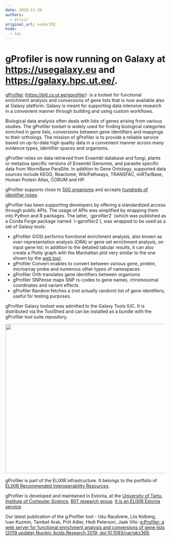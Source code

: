 ```yaml
---
date: 2019-11-20
authors:
  - elixir
original_url: node/292
hide:
  - toc
---
```


# gProfiler is now running on Galaxy at https://usegalaxy.eu and https://galaxy.hpc.ut.ee/.

<p dir="ltr"><a href="https://biit.cs.ut.ee/gprofiler">gProfiler</a> (<a href="https://biit.cs.ut.ee/gprofiler">https://biit.cs.ut.ee/gprofiler</a>)&nbsp; is a toolset for functional enrichment analysis and conversions of gene lists that is now available also at Galaxy platform. Galaxy is meant for supporting data intensive research in a convenient manner through building and using custom workflows.</p>

<p>Biological data analysis often deals with lists of genes arising from various studies. The gProfiler toolset is widely used for finding biological categories enriched in gene lists, conversions between gene identifiers and mappings to their orthologs. The mission of gProfiler is to provide a reliable service based on up-to-date high quality data in a convenient manner across many evidence types, identifier spaces and organisms.</p>

<p dir="ltr">gProfiler relies on data retrieved from Ensembl database and fungi, plants or metazoa specific versions of Ensembl Genomes, and parasite specific data from WormBase ParaSite. In addition to Gene Ontology, supported data sources include KEGG, Reactome, WikiPathways, TRANSFAC, miRTarBase, Human Protein Atlas, CORUM and HP.</p>

<p>gProfiler supports close to <a href="https://biit.cs.ut.ee/gprofiler/page/organism-list">500 organisms</a> and accepts <a href="https://biit.cs.ut.ee/gprofiler/page/namespaces-list">hundreds of identifier types</a>.</p>

<p>gProfiler has been supporting developers by offering a standardized access through public APIs. The usage of APIs was simplified by wrapping them into Python and R packages. The latter, `gprofiler2` (which was published as a Conda Forge package named `r-gprofiler2`), was wrapped to be used as a set of Galaxy tools:</p>

<ul>
	<li dir="ltr">gProfiler GOSt performs functional enrichment analysis, also known as over-representation analysis (ORA) or gene set enrichment analysis, on input gene list; in addition to the detailed tabular results, it can also create a Plotly graph with the Manhattan plot very similar to the one shown by the <a href="https://biit.cs.ut.ee/gprofiler/">web tool</a>.</li>
	<li dir="ltr">gProfiler Convert enables to convert between various gene, protein, microarray probe and numerous other types of namespaces</li>
	<li dir="ltr">gProfiler Orth translates gene identifiers between organisms</li>
	<li dir="ltr">gProfiler SNPense maps SNP rs-codes to gene names, chromosomal coordinates and variant effects</li>
	<li dir="ltr">gProfiler Random fetches a (not actually random) list of gene identifiers; useful for testing purposes.</li>
</ul>

<p dir="ltr">gProfiler Galaxy toolset was admitted to the Galaxy Tools IUC. It is distributed via the ToolShed and can be installed as a bundle with the gProfiler tool suite repository.</p>

<p dir="ltr"><img alt="" height="468" src="https://lh3.googleusercontent.com/WsyGZvB33KSWWbXZXE5QqkX7JVQ8LLkmoWa3o5qnQX6LU4ua2ABSBnJTq7PNYNfTo2fvmgsvZdR6GLBg3edi7V2NKoKoyzGpkZn4IStdDvNbEd7xiP455GzsIc8eoVH6k7qO0WU4" width="624" /></p>

<p dir="ltr">gProfiler is part of the ELIXIR infrastructure. It belongs to the portfolio of <a href="https://elixir-europe.org/platforms/interoperability/rirs">ELIXIR Recommended Interoperability Resources</a>.</p>

<p>gProfiler is developed and maintained in Estonia, at the <a href="https://www.ut.ee/en">University of Tartu</a>, <a href="https://www.cs.ut.ee/en">Institute of Computer Science</a>, <a href="https://biit.cs.ut.ee">BIIT research group</a>. <a href="https://elixir.ut.ee/services">It is an ELIXIR Estonia service</a>.</p>

<p>Our latest publication of the g:Profiler tool - Uku Raudvere, Liis Kolberg, Ivan Kuzmin, Tambet Arak, Priit Adler, Hedi Peterson, Jaak Vilo: <a href="https://academic.oup.com/nar/article/47/W1/W191/5486750">g:Profiler: a web server for functional enrichment analysis and conversions of gene lists (2019 update) Nucleic Acids Research 2019; doi:10.1093/nar/gkz369&nbsp;</a></p>

